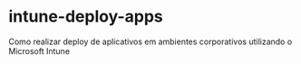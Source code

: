 # intune-deploy-apps
Como realizar deploy de aplicativos em ambientes corporativos utilizando o Microsoft Intune

